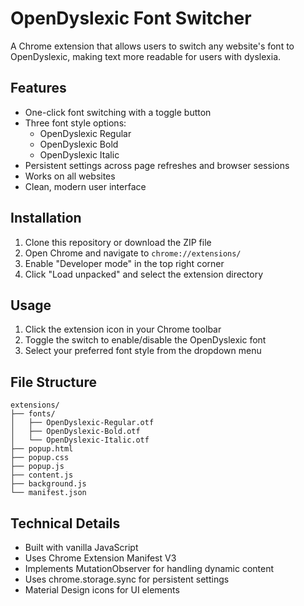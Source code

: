 # OpenDyslexic Font Switcher

A Chrome extension that allows users to switch any website's font to OpenDyslexic, making text more readable for users with dyslexia.

## Features

- One-click font switching with a toggle button
- Three font style options:
  - OpenDyslexic Regular
  - OpenDyslexic Bold
  - OpenDyslexic Italic
- Persistent settings across page refreshes and browser sessions
- Works on all websites
- Clean, modern user interface

## Installation

1. Clone this repository or download the ZIP file
2. Open Chrome and navigate to `chrome://extensions/`
3. Enable "Developer mode" in the top right corner
4. Click "Load unpacked" and select the extension directory

## Usage

1. Click the extension icon in your Chrome toolbar
2. Toggle the switch to enable/disable the OpenDyslexic font
3. Select your preferred font style from the dropdown menu

## File Structure

```
extensions/
├── fonts/
│   ├── OpenDyslexic-Regular.otf
│   ├── OpenDyslexic-Bold.otf
│   └── OpenDyslexic-Italic.otf
├── popup.html
├── popup.css
├── popup.js
├── content.js
├── background.js
└── manifest.json
```

## Technical Details

- Built with vanilla JavaScript
- Uses Chrome Extension Manifest V3
- Implements MutationObserver for handling dynamic content
- Uses chrome.storage.sync for persistent settings
- Material Design icons for UI elements

